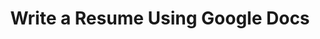 ---
title: Write a Resume Using Google Docs
slides:
  - title: Write a Resume Using Google Docs
    content_markdown: '# Write a Resume Using Google Docs&nbsp;'
    background_color: '#fdffb0'
    background_image:
    background_size: cover
  - title: Resumes
    content_markdown: '## Resumes'
    background_color: '#fdffb0'
    background_image:
    background_size: cover
  - title: What is a resume?
    content_markdown: |-
      What is a resume?

      * A document meant to show your work experience.&nbsp;
      * Generally written using Google Drive or Microsoft Word.
      * Ideally 1&nbsp; page.
    background_color: '#fdffb0'
    background_image:
    background_size: cover
  - title: Resume Basics
    content_markdown: |-
      Resume Basics

      * Contact Information&nbsp;
      * Objective or Summary (Optional )&nbsp;
      * Education&nbsp;
      * Work Experience&nbsp;
      * Skills
      * Certifications
      * Honors,&nbsp;
      * Volunteer Work
      * Foreign Languages
    background_color: '#fdffb0'
    background_image:
    background_size: cover
  - title: Resume Basics
    content_markdown: >-
      ![](/uploads/write-a-resume-using-google-docs/1.png){: width="1014"
      height="1168"}
    background_color: '#fdffb0'
    background_image:
    background_size: cover
  - title: Required Sections
    content_markdown: >-
      Required Sections&nbsp;


      * **Contact Information:** Name, Address, Phone Number, Email, Website

      * **Education:** List most recent education first. Indicate majors/ areas
      of study and if degrees were completed.&nbsp;

      * **Work Experience**\: Ideally, list two most recent jobs. Three jobs can
      be listed if space is needed to be filled or if all three jobs make you
      seem like the ideal candidate. List one job only if have yet to have a
      second job.&nbsp;

      * **Skills** **(Commonly Listed):** Microsoft Suite (Word, Excel,
      Powerpoint), Computer Programs, Social Media, Customer Service, Teamwork,
      Leadership, Bilingual
    background_color: '#fdffb0'
    background_image:
    background_size: cover
  - title:
    content_markdown:
    background_color: '#fdffb0'
    background_image:
    background_size: cover
  - title:
    content_markdown:
    background_color: '#fdffb0'
    background_image:
    background_size: cover
  - title:
    content_markdown:
    background_color: '#fdffb0'
    background_image:
    background_size: cover
  - title:
    content_markdown:
    background_color: '#fdffb0'
    background_image:
    background_size: cover
  - title:
    content_markdown:
    background_color: '#fdffb0'
    background_image:
    background_size: cover
  - title:
    content_markdown:
    background_color: '#fdffb0'
    background_image:
    background_size: cover
  - title:
    content_markdown:
    background_color: '#fdffb0'
    background_image:
    background_size: cover
  - title:
    content_markdown:
    background_color: '#fdffb0'
    background_image:
    background_size: cover
  - title:
    content_markdown:
    background_color: '#fdffb0'
    background_image:
    background_size: cover
  - title:
    content_markdown:
    background_color: '#fdffb0'
    background_image:
    background_size: cover
  - title:
    content_markdown:
    background_color: '#fdffb0'
    background_image:
    background_size: cover
  - title:
    content_markdown:
    background_color: '#fdffb0'
    background_image:
    background_size: cover
  - title:
    content_markdown:
    background_color: '#fdffb0'
    background_image:
    background_size: cover
  - title:
    content_markdown:
    background_color: '#fdffb0'
    background_image:
    background_size: cover
  - title:
    content_markdown:
    background_color: '#fdffb0'
    background_image:
    background_size: cover
  - title:
    content_markdown:
    background_color: '#fdffb0'
    background_image:
    background_size: cover
  - title:
    content_markdown:
    background_color: '#fdffb0'
    background_image:
    background_size: cover
  - title:
    content_markdown:
    background_color: '#fdffb0'
    background_image:
    background_size: cover
  - title:
    content_markdown:
    background_color: '#fdffb0'
    background_image:
    background_size: cover
  - title:
    content_markdown:
    background_color: '#fdffb0'
    background_image:
    background_size: cover
tags:
---